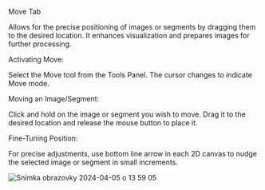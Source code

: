 Move Tab


Allows for the precise positioning of images or segments by dragging them to the desired location. It enhances visualization and prepares images for further processing.

Activating Move:

Select the Move tool from the Tools Panel.
The cursor changes to indicate Move mode.

Moving an Image/Segment:

Click and hold on the image or segment you wish to move.
Drag it to the desired location and release the mouse button to place it.

Fine-Tuning Position:

For precise adjustments, use bottom line arrow in each 2D canvas to nudge the selected image or segment in small increments.

![Snímka obrazovky 2024-04-05 o 13 59 05](https://github.com/Medannot/web-platform-annotator-help/assets/165784046/b9b394ab-5180-4b1a-95d8-8ed392bf340b)
